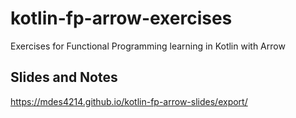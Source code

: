 # kotlin-fp-arrow-exercises

Exercises for Functional Programming learning in Kotlin with Arrow

## Slides and Notes

https://mdes4214.github.io/kotlin-fp-arrow-slides/export/
